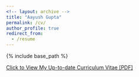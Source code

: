 ```yaml
---
<!-- layout: archive -->
title: "Aayush Gupta"
permalink: /cv/
author_profile: true
redirect_from:
  - /resume
---
```


{% include base_path %}

[Click to View My Up-to-date Curriculum Vitae [PDF]](http://aaayushg.github.io/files/aayush.pdf)

<!-- <embed src="http://aaayushg.com/files/aayush.pdf" width="650" height="1800" type='application/pdf'> -->
